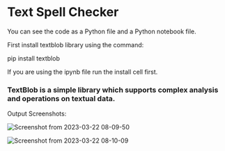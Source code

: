 # Text Spell Checker
You can see the code as a Python file and a Python notebook file.

First install textblob library using the command:

pip install textblob

If you are using the ipynb file run the install cell first.

### TextBlob is a simple library which supports complex analysis and operations on textual data.


Output Screenshots:

![Screenshot from 2023-03-22 08-09-50](https://user-images.githubusercontent.com/116060493/226802574-23ca3007-99dc-46d0-82be-4ba635cdd93b.png)

![Screenshot from 2023-03-22 08-10-09](https://user-images.githubusercontent.com/116060493/226802585-5e40f739-4b53-44cd-a3cc-7370766b3330.png)
